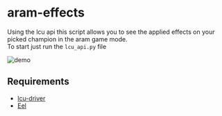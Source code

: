 # aram-effects
Using the lcu api this script allows you to see the applied effects on your picked champion in the aram game mode. <br>
To start just run the `lcu_api.py` file <br>

![demo](https://github.com/vyper0016/aram-champ-effects/assets/81050283/f85cfed2-b7a7-44c6-afd5-b111b8d0925c)

## Requirements
- [lcu-driver](https://github.com/sousa-andre/lcu-driver)
- [Eel](https://github.com/python-eel/Eel)
